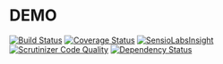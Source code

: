 # DEMO

[![Build Status](https://travis-ci.org/kilip/demo-backend.svg?branch=master)](https://travis-ci.org/kilip/demo-backend)
[![Coverage Status](https://coveralls.io/repos/github/kilip/demo-backend/badge.svg?branch=master)](https://coveralls.io/github/kilip/demo-backend?branch=master)
[![SensioLabsInsight](https://insight.sensiolabs.com/projects/a4b2450d-0fce-427a-a7c0-ab451c5a8f93/mini.png)](https://insight.sensiolabs.com/projects/a4b2450d-0fce-427a-a7c0-ab451c5a8f93)
[![Scrutinizer Code Quality](https://scrutinizer-ci.com/g/kilip/demo-backend/badges/quality-score.png?b=master)](https://scrutinizer-ci.com/g/kilip/demo-backend/?branch=master)
[![Dependency Status](https://www.versioneye.com/user/projects/5a580d100fb24f452e9a54a3/badge.svg?style=flat-square)](https://www.versioneye.com/user/projects/5a580d100fb24f452e9a54a3)